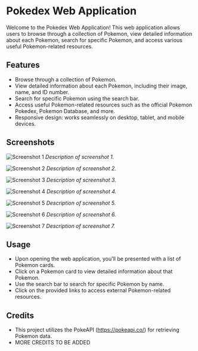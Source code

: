 # Pokedex Web Application

Welcome to the Pokedex Web Application! This web application allows users to browse through a collection of Pokemon, view detailed information about each Pokemon, search for specific Pokemon, and access various useful Pokemon-related resources.

## Features

- Browse through a collection of Pokemon.
- View detailed information about each Pokemon, including their image, name, and ID number.
- Search for specific Pokemon using the search bar.
- Access useful Pokemon-related resources such as the official Pokemon Pokedex, Pokemon Database, and more.
- Responsive design: works seamlessly on desktop, tablet, and mobile devices.

## Screenshots

![Screenshot 1](screenshots/ss-pdx1.png)
*Description of screenshot 1.*

![Screenshot 2](screenshots/ss-pdx2.png)
*Description of screenshot 2.*

![Screenshot 3](screenshots/ss-pdx3.png)
*Description of screenshot 3.*

![Screenshot 4](screenshots/ss-pdx4.png)
*Description of screenshot 4.*

![Screenshot 5](screenshots/ss-pdx5.png)
*Description of screenshot 5.*

![Screenshot 6](screenshots/ss-pdx6.png)
*Description of screenshot 6.*

![Screenshot 7](screenshots/ss-pdx7.png)
*Description of screenshot 7.*

## Usage

- Upon opening the web application, you'll be presented with a list of Pokemon cards.
- Click on a Pokemon card to view detailed information about that Pokemon.
- Use the search bar to search for specific Pokemon by name.
- Click on the provided links to access external Pokemon-related resources.

## Credits

- This project utilizes the PokeAPI (https://pokeapi.co/) for retrieving Pokemon data.
- MORE CREDITS TO BE ADDED

